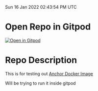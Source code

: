 Sun 16 Jan 2022 02:43:54 PM UTC

# Open Repo in Gitpod

[![Open in Gitpod](https://gitpod.io/button/open-in-gitpod.svg)](https://gitpod.io/https://github.com/morektz/AnchorSolanaDockerImgTests>)

# Repo Description 

This is for testing out [Anchor Docker Image](https://hub.docker.com/r/projectserum/build)

Will be trying to run it inside gitpod
